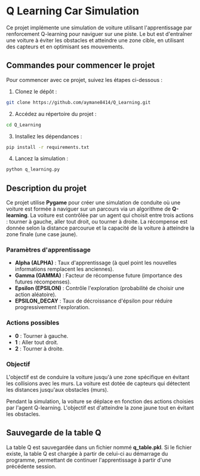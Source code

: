 # Q Learning Car Simulation

Ce projet implémente une simulation de voiture utilisant l'apprentissage par renforcement Q-learning pour naviguer sur une piste. Le but est d'entraîner une voiture à éviter les obstacles et atteindre une zone cible, en utilisant des capteurs et en optimisant ses mouvements.

## Commandes pour commencer le projet

Pour commencer avec ce projet, suivez les étapes ci-dessous :

1. Clonez le dépôt :

```sh
git clone https://github.com/aymane8414/Q_Learning.git
```

2. Accédez au répertoire du projet :

```sh
cd Q_Learning
```

3. Installez les dépendances :

```sh
pip install -r requirements.txt
```

4. Lancez la simulation :

```sh
python q_learning.py
```

## Description du projet

Ce projet utilise **Pygame** pour créer une simulation de conduite où une voiture est formée à naviguer sur un parcours via un algorithme de **Q-learning**. La voiture est contrôlée par un agent qui choisit entre trois actions : tourner à gauche, aller tout droit, ou tourner à droite. La récompense est donnée selon la distance parcourue et la capacité de la voiture à atteindre la zone finale (une case jaune).

### Paramètres d'apprentissage

- **Alpha (ALPHA)** : Taux d'apprentissage (à quel point les nouvelles informations remplacent les anciennes).
- **Gamma (GAMMA)** : Facteur de récompense future (importance des futures récompenses).
- **Epsilon (EPSILON)** : Contrôle l'exploration (probabilité de choisir une action aléatoire).
- **EPSILON_DECAY** : Taux de décroissance d'épsilon pour réduire progressivement l'exploration.

### Actions possibles

- **0** : Tourner à gauche.
- **1** : Aller tout droit.
- **2** : Tourner à droite.

### Objectif

L'objectif est de conduire la voiture jusqu'à une zone spécifique en évitant les collisions avec les murs. La voiture est dotée de capteurs qui détectent les distances jusqu'aux obstacles (murs).

Pendant la simulation, la voiture se déplace en fonction des actions choisies par l'agent Q-learning. L'objectif est d'atteindre la zone jaune tout en évitant les obstacles.

## Sauvegarde de la table Q

La table Q est sauvegardée dans un fichier nommé **q_table.pkl**. Si le fichier existe, la table Q est chargée à partir de celui-ci au démarrage du programme, permettant de continuer l'apprentissage à partir d'une précédente session.

